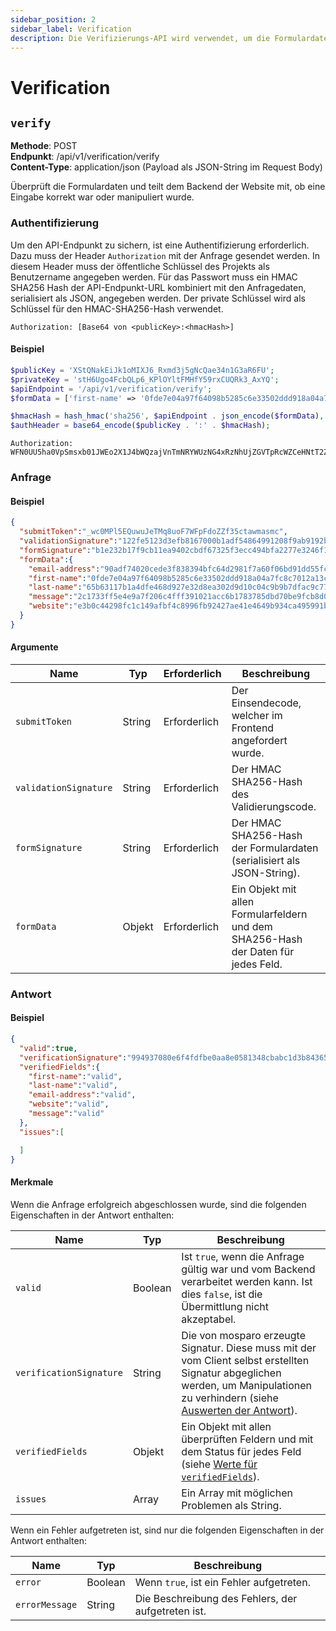 ```yaml
---
sidebar_position: 2
sidebar_label: Verification
description: Die Verifizierungs-API wird verwendet, um die Formulardaten zu überprüfen.
---
```


# Verification

## `verify`

**Methode**: POST<br />
**Endpunkt**: /api/v1/verification/verify<br />
**Content-Type**: application/json (Payload als JSON-String im Request Body)

Überprüft die Formulardaten und teilt dem Backend der Website mit, ob eine Eingabe korrekt war oder manipuliert wurde.

### Authentifizierung

Um den API-Endpunkt zu sichern, ist eine Authentifizierung erforderlich. Dazu muss der Header `Authorization` mit der Anfrage gesendet werden. In diesem Header muss der öffentliche Schlüssel des Projekts als Benutzername angegeben werden. Für das Passwort muss ein HMAC SHA256 Hash der API-Endpunkt-URL kombiniert mit den Anfragedaten, serialisiert als JSON, angegeben werden. Der private Schlüssel wird als Schlüssel für den HMAC-SHA256-Hash verwendet.

```http request
Authorization: [Base64 von <publicKey>:<hmacHash>]
```

#### Beispiel

```php
$publicKey = 'XStQNakEiJk1oMIXJ6_Rxmd3j5gNcQae34n1G3aR6FU';
$privateKey = 'stH6Ugo4FcbQLp6_KPlOYltFMHfY59rxCUQRk3_AxYQ';
$apiEndpoint = '/api/v1/verification/verify';
$formData = ['first-name' => '0fde7e04a97f64098b5285c6e33502ddd918a04a7fc8c7012a13caae19b26c3b'];

$hmacHash = hash_hmac('sha256', $apiEndpoint . json_encode($formData), $privateKey);
$authHeader = base64_encode($publicKey . ':' . $hmacHash);
```

```http request
Authorization: WFN0UU5ha0VpSmsxb01JWEo2X1J4bWQzajVnTmNRYWUzNG4xRzNhUjZGVTpRcWZCeHNtT2ZJTXcwLXVWTm5SVmREbE1VWmRMcFRHMXhvMHl5aWZ5THJJOjNiZGQzODVjYWE1M2UzZGE3NmE4ZGNiZmNhYTBkOWY0ZTA0ZDhjMTg5ZmFiMDNiYTQxMzgzZGVlYTIzNmIyZDM=
```

### Anfrage

#### Beispiel
```json
{
  "submitToken":"_wc0MPl5EQuwuJeTMq8uoF7WFpFdoZZf35ctawmasmc",
  "validationSignature":"122fe5123d3efb8167000b1adf54864991208f9ab9192b66d178cfc1886ed12d",
  "formSignature":"b1e232b17f9cb11ea9402cbdf67325f3ecc494bfa2277e3246f1f3a51696b668",
  "formData":{
    "email-address":"90adf74020cede3f838394bfc64d2981f7a60f06bd91dd55fcdf299970a3b1b9",
    "first-name":"0fde7e04a97f64098b5285c6e33502ddd918a04a7fc8c7012a13caae19b26c3b",
    "last-name":"65b63117b1a4dfe468d927e32d8ea302d9d10c04c9b9b7dfac9c7770deacc0cc",
    "message":"2c1733ff5e4e9a7f206c4fff391021acc6b1783785dbd70be9fcb8d008a0d9e5",
    "website":"e3b0c44298fc1c149afbf4c8996fb92427ae41e4649b934ca495991b7852b855"
  }
}
```

#### Argumente

| Name                  | Typ    | Erforderlich | Beschreibung                                                                       |
|-----------------------|--------|--------------|------------------------------------------------------------------------------------|
| `submitToken`         | String | Erforderlich | Der Einsendecode, welcher im Frontend angefordert wurde.                           |
| `validationSignature` | String | Erforderlich | Der HMAC SHA256-Hash des Validierungscode.                                         |
| `formSignature`       | String | Erforderlich | Der HMAC SHA256-Hash der Formulardaten (serialisiert als JSON-String).             |
| `formData`            | Objekt | Erforderlich | Ein Objekt mit allen Formularfeldern und dem SHA256-Hash der Daten für jedes Feld. |

### Antwort

#### Beispiel
```json
{
  "valid":true,
  "verificationSignature":"994937080e6f4fdfbe0aa8e0581348cbabc1d3b84365e8a8ba0a00fa2716e470",
  "verifiedFields":{
    "first-name":"valid",
    "last-name":"valid",
    "email-address":"valid",
    "website":"valid",
    "message":"valid"
  },
  "issues":[

  ]
}
```

#### Merkmale

Wenn die Anfrage erfolgreich abgeschlossen wurde, sind die folgenden Eigenschaften in der Antwort enthalten:

| Name                    | Typ     | Beschreibung                                                                                                                                                                                                                   |
|-------------------------|---------|--------------------------------------------------------------------------------------------------------------------------------------------------------------------------------------------------------------------------------|
| `valid`                 | Boolean | Ist `true`, wenn die Anfrage gültig war und vom Backend verarbeitet werden kann. Ist dies `false`, ist die Übermittlung nicht akzeptabel.                                                                                      |
| `verificationSignature` | String  | Die von mosparo erzeugte Signatur. Diese muss mit der vom Client selbst erstellten Signatur abgeglichen werden, um Manipulationen zu verhindern (siehe [Auswerten der Antwort](../integration/custom/#auswerten-der-antwort)). |
| `verifiedFields`        | Objekt  | Ein Objekt mit allen überprüften Feldern und mit dem Status für jedes Feld (siehe [Werte für `verifiedFields`](../integration/custom/#werte-für-verifiedfields)).                                                              |
| `issues`                | Array   | Ein Array mit möglichen Problemen als String.                                                                                                                                                                                  |

Wenn ein Fehler aufgetreten ist, sind nur die folgenden Eigenschaften in der Antwort enthalten:

| Name           | Typ     | Beschreibung                                       |
|----------------|---------|----------------------------------------------------|
| `error`        | Boolean | Wenn `true`, ist ein Fehler aufgetreten.           |
| `errorMessage` | String  | Die Beschreibung des Fehlers, der aufgetreten ist. |